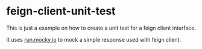 # feign-client-unit-test

This is just a example on how to create a unit test for a feign client interface.

It uses [run.mocky.io] to mock a simple response used with feign client.

[run.mocky.io]: https://run.mocky.io/
